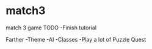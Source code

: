 # match3
match 3 game
TODO
-Finish tutorial


Farther
-Theme
-AI
-Classes
-Play a lot of Puzzle Quest

